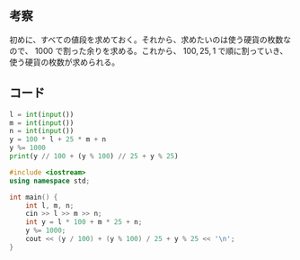 ## 考察

初めに、すべての値段を求めておく。それから、求めたいのは使う硬貨の枚数なので、 $1000$ で割った余りを求める。これから、 $100, 25, 1$ で順に割っていき、使う硬貨の枚数が求められる。

## コード

``` py
l = int(input())
m = int(input())
n = int(input())
y = 100 * l + 25 * m + n
y %= 1000
print(y // 100 + (y % 100) // 25 + y % 25)
```

``` cpp
#include <iostream>
using namespace std;

int main() {
    int l, m, n;
    cin >> l >> m >> n;
    int y = l * 100 + m * 25 + n;
    y %= 1000;
    cout << (y / 100) + (y % 100) / 25 + y % 25 << '\n';
}
```